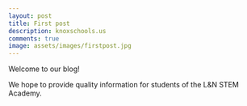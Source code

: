 ```yaml
---
layout: post
title: First post
description: knoxschools.us
comments: true
image: assets/images/firstpost.jpg
---
```


Welcome to our blog!

We hope to provide quality information for students of the L&N STEM Academy.

